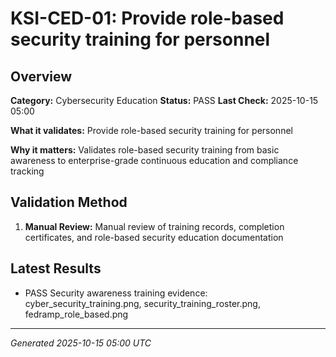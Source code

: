 # KSI-CED-01: Provide role-based security training for personnel

## Overview

**Category:** Cybersecurity Education
**Status:** PASS
**Last Check:** 2025-10-15 05:00

**What it validates:** Provide role-based security training for personnel

**Why it matters:** Validates role-based security training from basic awareness to enterprise-grade continuous education and compliance tracking

## Validation Method

1. **Manual Review:** Manual review of training records, completion certificates, and role-based security education documentation

## Latest Results

- PASS Security awareness training evidence: cyber_security_training.png, security_training_roster.png, fedramp_role_based.png

---
*Generated 2025-10-15 05:00 UTC*